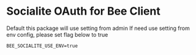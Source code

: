 # Socialite OAuth for Bee Client

Default this package will use setting from admin
If need use setting from env config, please set flag below to true
```
BEE_SOCIALITE_USE_ENV=true
```

